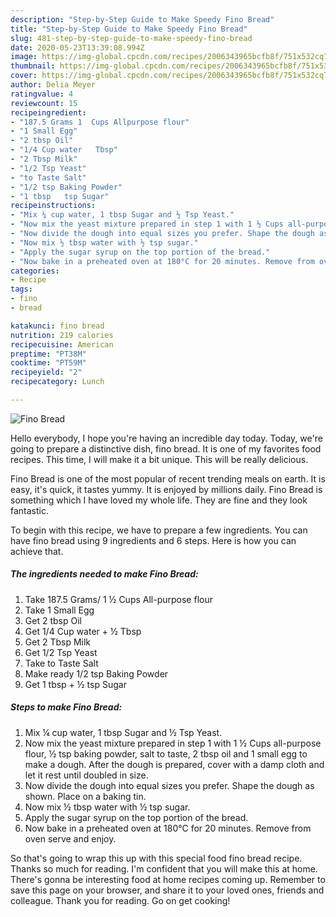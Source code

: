 ```yaml
---
description: "Step-by-Step Guide to Make Speedy Fino Bread"
title: "Step-by-Step Guide to Make Speedy Fino Bread"
slug: 481-step-by-step-guide-to-make-speedy-fino-bread
date: 2020-05-23T13:39:08.994Z
image: https://img-global.cpcdn.com/recipes/2006343965bcfb8f/751x532cq70/fino-bread-recipe-main-photo.jpg
thumbnail: https://img-global.cpcdn.com/recipes/2006343965bcfb8f/751x532cq70/fino-bread-recipe-main-photo.jpg
cover: https://img-global.cpcdn.com/recipes/2006343965bcfb8f/751x532cq70/fino-bread-recipe-main-photo.jpg
author: Delia Meyer
ratingvalue: 4
reviewcount: 15
recipeingredient:
- "187.5 Grams 1  Cups Allpurpose flour"
- "1 Small Egg"
- "2 tbsp Oil"
- "1/4 Cup water   Tbsp"
- "2 Tbsp Milk"
- "1/2 Tsp Yeast"
- "to Taste Salt"
- "1/2 tsp Baking Powder"
- "1 tbsp   tsp Sugar"
recipeinstructions:
- "Mix ¼ cup water, 1 tbsp Sugar and ½ Tsp Yeast."
- "Now mix the yeast mixture prepared in step 1 with 1 ½ Cups all-purpose flour, ½ tsp baking powder, salt to taste, 2 tbsp oil and 1 small egg to make a dough. After the dough is prepared, cover with a damp cloth and let it rest until doubled in size."
- "Now divide the dough into equal sizes you prefer. Shape the dough as shown. Place on a baking tin."
- "Now mix ½ tbsp water with ½ tsp sugar."
- "Apply the sugar syrup on the top portion of the bread."
- "Now bake in a preheated oven at 180°C for 20 minutes. Remove from oven serve and enjoy."
categories:
- Recipe
tags:
- fino
- bread

katakunci: fino bread 
nutrition: 219 calories
recipecuisine: American
preptime: "PT38M"
cooktime: "PT59M"
recipeyield: "2"
recipecategory: Lunch

---
```



![Fino Bread](https://img-global.cpcdn.com/recipes/2006343965bcfb8f/751x532cq70/fino-bread-recipe-main-photo.jpg)

Hello everybody, I hope you're having an incredible day today. Today, we're going to prepare a distinctive dish, fino bread. It is one of my favorites food recipes. This time, I will make it a bit unique. This will be really delicious.

Fino Bread is one of the most popular of recent trending meals on earth. It is easy, it's quick, it tastes yummy. It is enjoyed by millions daily. Fino Bread is something which I have loved my whole life. They are fine and they look fantastic.




To begin with this recipe, we have to prepare a few ingredients. You can have fino bread using 9 ingredients and 6 steps. Here is how you can achieve that.

<!--inarticleads1-->

##### The ingredients needed to make Fino Bread:

1. Take 187.5 Grams/ 1 ½ Cups All-purpose flour
1. Take 1 Small Egg
1. Get 2 tbsp Oil
1. Get 1/4 Cup water + ½ Tbsp
1. Get 2 Tbsp Milk
1. Get 1/2 Tsp Yeast
1. Take to Taste Salt
1. Make ready 1/2 tsp Baking Powder
1. Get 1 tbsp + ½ tsp Sugar




<!--inarticleads2-->

##### Steps to make Fino Bread:

1. Mix ¼ cup water, 1 tbsp Sugar and ½ Tsp Yeast.
1. Now mix the yeast mixture prepared in step 1 with 1 ½ Cups all-purpose flour, ½ tsp baking powder, salt to taste, 2 tbsp oil and 1 small egg to make a dough. After the dough is prepared, cover with a damp cloth and let it rest until doubled in size.
1. Now divide the dough into equal sizes you prefer. Shape the dough as shown. Place on a baking tin.
1. Now mix ½ tbsp water with ½ tsp sugar.
1. Apply the sugar syrup on the top portion of the bread.
1. Now bake in a preheated oven at 180°C for 20 minutes. Remove from oven serve and enjoy.




So that's going to wrap this up with this special food fino bread recipe. Thanks so much for reading. I'm confident that you will make this at home. There's gonna be interesting food at home recipes coming up. Remember to save this page on your browser, and share it to your loved ones, friends and colleague. Thank you for reading. Go on get cooking!
